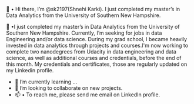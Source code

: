 
👋 •	Hi there, I’m @sk2197(Shnehi Karki). 
  	I just completed my master’s in Data Analytics from the University of Southern New Hampshire.
   
   👀  •I just completed my master’s in Data Analytics from the University of Southern New Hampshire. Currently, I’m seeking for jobs in data Engineering and/or data science.
   During my grad school, I became heavily invested in data analytics through projects and courses.I'm now working to complete two nanodegrees from Udacity in data engineering and data science, 
   as well as additional courses and credentials, before the end of this month. My credentials and certificates, those are regularly updated on my Linkedin profile.
- 🌱 I’m currently learning ...
- 💞️ I’m looking to collaborate on new projects.
- 📫 •	To reach me, please send me email on LinkedIn profile.

<!---
Sk2195/Sk2195 is a ✨ special ✨ repository because its `README.md` (this file) appears on your GitHub profile.
You can click the Preview link to take a look at your changes.
--->
